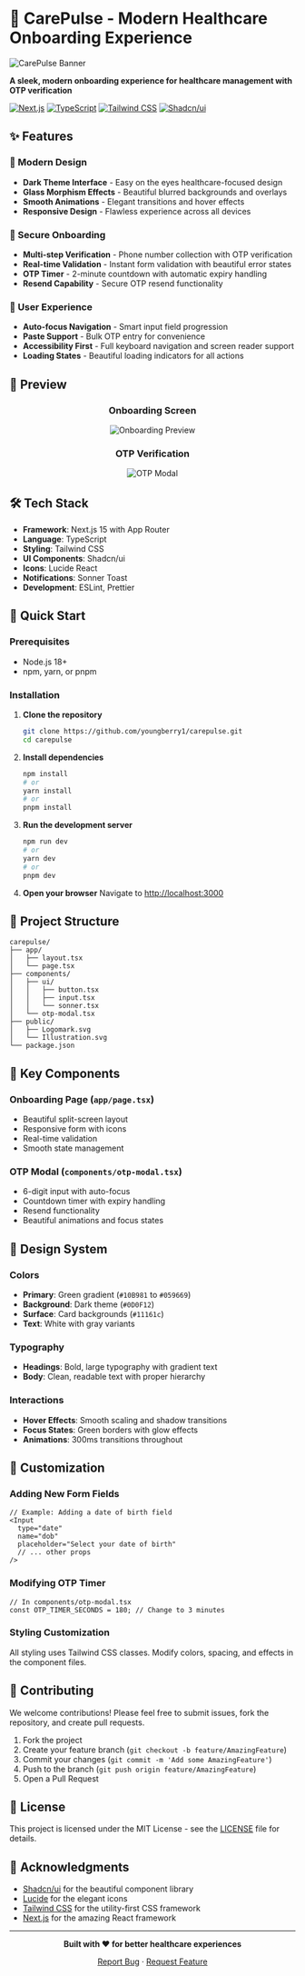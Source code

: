 # 🏥 CarePulse - Modern Healthcare Onboarding Experience

![CarePulse Banner](/public/carepulse.png )

**A sleek, modern onboarding experience for healthcare management with OTP verification**

[![Next.js](https://img.shields.io/badge/Next.js-15.0-black?style=for-the-badge&logo=next.js )](https://nextjs.org/ )
[![TypeScript](https://img.shields.io/badge/TypeScript-5.0-blue?style=for-the-badge&logo=typescript )](https://www.typescriptlang.org/ )
[![Tailwind CSS](https://img.shields.io/badge/Tailwind-CSS-38B2AC?style=for-the-badge&logo=tailwind-css )](https://tailwindcss.com/ )
[![Shadcn/ui](https://img.shields.io/badge/shadcn/ui-1.0-000000?style=for-the-badge )](https://ui.shadcn.com/ )

## ✨ Features

### 🎨 Modern Design

- **Dark Theme Interface** - Easy on the eyes healthcare-focused design
- **Glass Morphism Effects** - Beautiful blurred backgrounds and overlays
- **Smooth Animations** - Elegant transitions and hover effects
- **Responsive Design** - Flawless experience across all devices

### 🔐 Secure Onboarding

- **Multi-step Verification** - Phone number collection with OTP verification
- **Real-time Validation** - Instant form validation with beautiful error states
- **OTP Timer** - 2-minute countdown with automatic expiry handling
- **Resend Capability** - Secure OTP resend functionality

### 🚀 User Experience

- **Auto-focus Navigation** - Smart input field progression
- **Paste Support** - Bulk OTP entry for convenience
- **Accessibility First** - Full keyboard navigation and screen reader support
- **Loading States** - Beautiful loading indicators for all actions

## 🎥 Preview

<div align="center">

### Onboarding Screen

![Onboarding Preview](./public/assets/onboarding.png)

### OTP Verification

![OTP Modal](/public/assets/otp.png)

</div>

## 🛠 Tech Stack

- **Framework**: Next.js 15 with App Router
- **Language**: TypeScript
- **Styling**: Tailwind CSS
- **UI Components**: Shadcn/ui
- **Icons**: Lucide React
- **Notifications**: Sonner Toast
- **Development**: ESLint, Prettier

## 🚀 Quick Start

### Prerequisites

- Node.js 18+
- npm, yarn, or pnpm

### Installation

1. **Clone the repository**

   ```bash
   git clone https://github.com/youngberry1/carepulse.git
   cd carepulse
   ```

2. **Install dependencies**

   ```bash
   npm install
   # or
   yarn install
   # or
   pnpm install
   ```

3. **Run the development server**

   ```bash
   npm run dev
   # or
   yarn dev
   # or
   pnpm dev
   ```

4. **Open your browser**
   Navigate to [http://localhost:3000](http://localhost:3000)

## 📁 Project Structure

```plaintext
carepulse/
├── app/
│   ├── layout.tsx
│   └── page.tsx
├── components/
│   ├── ui/
│   │   ├── button.tsx
│   │   ├── input.tsx
│   │   └── sonner.tsx
│   └── otp-modal.tsx
├── public/
│   ├── Logomark.svg
│   └── Illustration.svg
└── package.json
```

## 🎯 Key Components

### Onboarding Page (`app/page.tsx`)

- Beautiful split-screen layout
- Responsive form with icons
- Real-time validation
- Smooth state management

### OTP Modal (`components/otp-modal.tsx`)

- 6-digit input with auto-focus
- Countdown timer with expiry handling
- Resend functionality
- Beautiful animations and focus states

## 🎨 Design System

### Colors

- **Primary**: Green gradient (`#10B981` to `#059669`)
- **Background**: Dark theme (`#0D0F12`)
- **Surface**: Card backgrounds (`#11161c`)
- **Text**: White with gray variants

### Typography

- **Headings**: Bold, large typography with gradient text
- **Body**: Clean, readable text with proper hierarchy

### Interactions

- **Hover Effects**: Smooth scaling and shadow transitions
- **Focus States**: Green borders with glow effects
- **Animations**: 300ms transitions throughout

## 🔧 Customization

### Adding New Form Fields

```tsx
// Example: Adding a date of birth field
<Input
  type="date"
  name="dob"
  placeholder="Select your date of birth"
  // ... other props
/>
```

### Modifying OTP Timer

```tsx
// In components/otp-modal.tsx
const OTP_TIMER_SECONDS = 180; // Change to 3 minutes
```

### Styling Customization

All styling uses Tailwind CSS classes. Modify colors, spacing, and effects in the component files.

## 🤝 Contributing

We welcome contributions! Please feel free to submit issues, fork the repository, and create pull requests.

1. Fork the project
2. Create your feature branch (`git checkout -b feature/AmazingFeature`)
3. Commit your changes (`git commit -m 'Add some AmazingFeature'`)
4. Push to the branch (`git push origin feature/AmazingFeature`)
5. Open a Pull Request

## 📝 License

This project is licensed under the MIT License - see the [LICENSE](LICENSE) file for details.

## 🙏 Acknowledgments

- [Shadcn/ui](https://ui.shadcn.com/ ) for the beautiful component library
- [Lucide](https://lucide.dev/ ) for the elegant icons
- [Tailwind CSS](https://tailwindcss.com/ ) for the utility-first CSS framework
- [Next.js](https://nextjs.org/ ) for the amazing React framework

---

<div align="center">

**Built with ❤️ for better healthcare experiences**

[Report Bug](https://github.com/youngberry1/carepulse/issues ) · [Request Feature](https://github.com/youngberry1/carepulse/issues )

</div>

